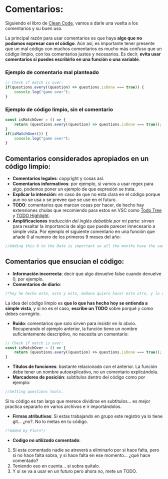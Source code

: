 # Comentarios:

Siguiendo el libro de [Clean Code](https://www.amazon.es/Clean-Code-Handbook-Software-Craftsmanship/dp/0132350882/ref=sr_1_1?adgrpid=61918603091&gclid=Cj0KCQiA6rCgBhDVARIsAK1kGPIMM6kdF35s37VHxQcXlKVyBrec3qLSXPJ2LZa5NCZztwE_fqNLOCkaAuwUEALw_wcB&hvadid=275464920674&hvdev=c&hvlocphy=1005414&hvnetw=g&hvqmt=e&hvrand=17940655800515023316&hvtargid=kwd-301191331858&hydadcr=23858_1824318&keywords=clean+code&qid=1678554587&sr=8-1), vamos a darle una vuelta a los comentarios y su buen uso.

La principal razón para usar comentarios es que haya **algo que no podamos expresar con el código**. Aún así, es importante tener presente que un mal código con muchos comentarios es mucho más confuso que un código limpio, con los comentarios justos y necesarios. Es decir, **evita usar comentarios si puedes escribirlo en una función o una variable**.

### Ejemplo de comentario mal planteado

```javascript
// Check if match is over:
if(questions.every((question) => questions.isDone === true)) {
	console.log("game over");
}
```

### Ejemplo de código limpio, sin el comentario
```javascript
const isMatchOver = () => {
    return (questions.every((question) => questions.isDone === true));
}
if(isMatchOver()) {
    console.log("game over"); 
}
```

## Comentarios considerados apropiados en un código limpio:

*	**Comentarios legales**: copyright y cosas así.
*	**Comentarios informativos**: por ejemplo, si vamos a usar regex para algo, podemos poner un ejemplo de que expresión se trata.
*	**Explicar la intención**: en caso de que no esta clara en el código porque aun no se usa o se prevee que se use en el futuro.
*	**TODO**: comentarios que marcan cosas por hacer, de hecho hay extensiones chulas que recomiendo para estos en VSC como [Todo Tree](https://marketplace.visualstudio.com/items?itemName=Gruntfuggly.todo-tree) y [TODO Highlight](https://marketplace.visualstudio.com/items?itemName=Gruntfuggly.todo-tree).
*	**Amplificaciones** *traducción del inglés debatible por mi parte*: sirven para resaltar la importancia de algo que puede parecer innecesario a simple vista. Por ejemplo el siguiente comentario en una función que añade 0 al numero de los primeros 9 meses del año:

```javascript
//Adding this 0 to the Date is important so all the months have the same format)
```

## Comentarios que ensucian el código:

*	**Información incorrecta**: decir que algo devuelve false cuando devuelve 0, por ejemplo.
*	**Comentarios de diario**:

```javascript
/*hoy he hecho esto, esto y esto, mañana quiero hacer esto otro, y lo otro y lo otro de lo otro…*/
```

La idea del código limpio es **que lo que has hecho hoy se entienda a simple vista**, y si no es el caso, **escribe un TODO** sobre porqué y como debes corregirlo.

*	**Ruido**: comentarios que solo sirven para insistir en lo obvio. Recuperando el ejemplo anterior, la función tiene un nombre suficientemente descriptivo, no necesita un comentario:

```javascript
// Check if match is over:
const isMatchOver = () => {
    return (questions.every((question) => questions.isDone === true));
}
```

*	**Titulos de funciones**: bastante relacionado con el anterior. La función debe tener un nombre autoexplicativo, no un comentario explicándola.
*	**Marcadores de posición**: subtitulos dentro del código como por ejemplo:

```javascript
//Setting questions tools.
```

Si tu código es tan largo que merece dividirse en subtitulos… es mejor practica separarlo en varios archivos e ir importándolos.

*	**Firmas atributivas**: Si estas trabajando en grupo este registro ya lo tiene git… ¿no?. No lo metas en tu código.

```javascript
/*Added by Flors*/
```

*	**Codigo *no utilizado* comentado**:
1. Si esta comentado nadie se atreverá a eliminarlo por si hace falta, pero si no hace falta sobra, y si hace falta en ese momento... ¿qué hace comentado?
2. Teniendo eso en cuenta... si sobra quítalo.
3. Y si se va a usar en un futuro pero ahora no, mete un TODO.
